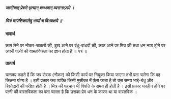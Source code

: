 ##### जानीयात् प्रेषणे भृत्यान् बान्धवान् व्यसनाऽगमे ।
##### मित्रं चापत्तिकालेषु भार्यां च विभवक्षये ॥

#### भावार्थ

काम लेने पर नौकर-चाकरों की, दुख आने पर बंधु-बांधवों की, कष्ट आने पर मित्र की तथा धन नाश होने पर अपनी पत्नी की वास्तविकता का ज्ञान होता है ॥ ११ ॥

#### तात्पर्य

चाणक्य कहते हैं कि जब सेवक (नौकर) को किसी कार्य पर नियुक्त किया जाएगा तभी पता चलेगा कि वह कितना योग्य है । इसी प्रकार जब व्यक्ति किसी मुसीबत में फंस जाता है तो उस समय भाई-बंधु और रिश्तेदारों की परीक्षा होती है । मित्र की पहचान भी विपत्ति के समय ही होती है । इसी प्रकार धनहीन होने पर पत्नी की वास्तविकता का पता चलता है कि उसका प्रेम धन के कारण था या वास्तविक ।